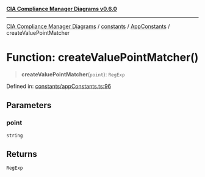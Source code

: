 [**CIA Compliance Manager Diagrams v0.6.0**](../../../../README.md)

***

[CIA Compliance Manager Diagrams](../../../../modules.md) / [constants](../../../README.md) / [AppConstants](../README.md) / createValuePointMatcher

# Function: createValuePointMatcher()

> **createValuePointMatcher**(`point`): `RegExp`

Defined in: [constants/appConstants.ts:96](https://github.com/Hack23/cia-compliance-manager/blob/ca083b463223765b22422b66b3a43930241849bd/src/constants/appConstants.ts#L96)

## Parameters

### point

`string`

## Returns

`RegExp`
